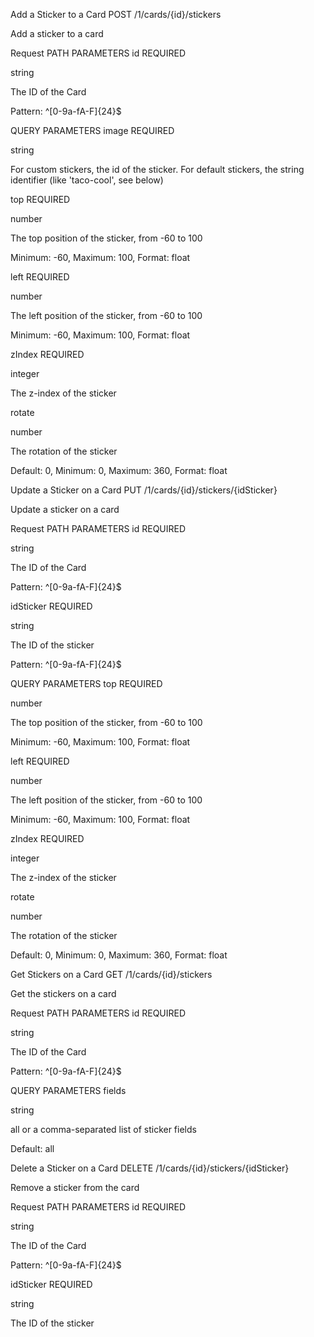 Add a Sticker to a Card
POST /1/cards/{id}/stickers

Add a sticker to a card

Request
PATH PARAMETERS
id REQUIRED

string

The ID of the Card

Pattern: ^[0-9a-fA-F]{24}$

QUERY PARAMETERS
image REQUIRED

string

For custom stickers, the id of the sticker. For default stickers, the string identifier (like 'taco-cool', see below)

top REQUIRED

number

The top position of the sticker, from -60 to 100

Minimum: -60, Maximum: 100, Format: float

left REQUIRED

number

The left position of the sticker, from -60 to 100

Minimum: -60, Maximum: 100, Format: float

zIndex REQUIRED

integer

The z-index of the sticker

rotate

number

The rotation of the sticker

Default: 0, Minimum: 0, Maximum: 360, Format: float

Update a Sticker on a Card
PUT /1/cards/{id}/stickers/{idSticker}

Update a sticker on a card

Request
PATH PARAMETERS
id REQUIRED

string

The ID of the Card

Pattern: ^[0-9a-fA-F]{24}$

idSticker REQUIRED

string

The ID of the sticker

Pattern: ^[0-9a-fA-F]{24}$

QUERY PARAMETERS
top REQUIRED

number

The top position of the sticker, from -60 to 100

Minimum: -60, Maximum: 100, Format: float

left REQUIRED

number

The left position of the sticker, from -60 to 100

Minimum: -60, Maximum: 100, Format: float

zIndex REQUIRED

integer

The z-index of the sticker

rotate

number

The rotation of the sticker

Default: 0, Minimum: 0, Maximum: 360, Format: float

Get Stickers on a Card
GET /1/cards/{id}/stickers

Get the stickers on a card

Request
PATH PARAMETERS
id REQUIRED

string

The ID of the Card

Pattern: ^[0-9a-fA-F]{24}$

QUERY PARAMETERS
fields

string

all or a comma-separated list of sticker fields

Default: all

Delete a Sticker on a Card
DELETE /1/cards/{id}/stickers/{idSticker}

Remove a sticker from the card

Request
PATH PARAMETERS
id REQUIRED

string

The ID of the Card

Pattern: ^[0-9a-fA-F]{24}$

idSticker REQUIRED

string

The ID of the sticker
